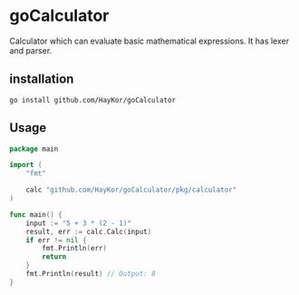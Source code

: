 # goCalculator

Calculator which can evaluate basic mathematical expressions.
It has lexer and parser.

## installation

```shell
go install github.com/HayKor/goCalculator
```

## Usage

```go
package main

import (
	"fmt"

	calc "github.com/HayKor/goCalculator/pkg/calculator"
)

func main() {
	input := "5 + 3 * (2 - 1)"
	result, err := calc.Calc(input)
	if err != nil {
		fmt.Println(err)
		return
	}
	fmt.Println(result) // Output: 8
}
```

